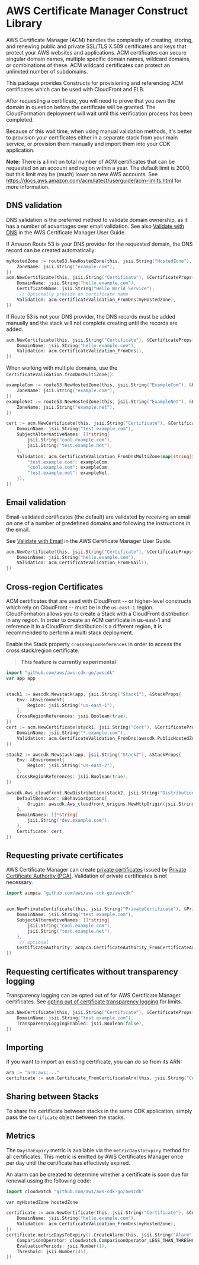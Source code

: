 # AWS Certificate Manager Construct Library

AWS Certificate Manager (ACM) handles the complexity of creating, storing, and renewing public and private SSL/TLS X.509 certificates and keys that
protect your AWS websites and applications. ACM certificates can secure singular domain names, multiple specific domain names, wildcard domains, or
combinations of these. ACM wildcard certificates can protect an unlimited number of subdomains.

This package provides Constructs for provisioning and referencing ACM certificates which can be used with CloudFront and ELB.

After requesting a certificate, you will need to prove that you own the
domain in question before the certificate will be granted. The CloudFormation
deployment will wait until this verification process has been completed.

Because of this wait time, when using manual validation methods, it's better
to provision your certificates either in a separate stack from your main
service, or provision them manually and import them into your CDK application.

**Note:** There is a limit on total number of ACM certificates that can be requested on an account and region within a year.
The default limit is 2000, but this limit may be (much) lower on new AWS accounts.
See https://docs.aws.amazon.com/acm/latest/userguide/acm-limits.html for more information.

## DNS validation

DNS validation is the preferred method to validate domain ownership, as it has a number of advantages over email validation.
See also [Validate with DNS](https://docs.aws.amazon.com/acm/latest/userguide/gs-acm-validate-dns.html)
in the AWS Certificate Manager User Guide.

If Amazon Route 53 is your DNS provider for the requested domain, the DNS record can be
created automatically:

```go
myHostedZone := route53.NewHostedZone(this, jsii.String("HostedZone"), &HostedZoneProps{
	ZoneName: jsii.String("example.com"),
})
acm.NewCertificate(this, jsii.String("Certificate"), &CertificateProps{
	DomainName: jsii.String("hello.example.com"),
	CertificateName: jsii.String("Hello World Service"),
	 // Optionally provide an certificate name
	Validation: acm.CertificateValidation_FromDns(myHostedZone),
})
```

If Route 53 is not your DNS provider, the DNS records must be added manually and the stack will not complete
creating until the records are added.

```go
acm.NewCertificate(this, jsii.String("Certificate"), &CertificateProps{
	DomainName: jsii.String("hello.example.com"),
	Validation: acm.CertificateValidation_FromDns(),
})
```

When working with multiple domains, use the `CertificateValidation.fromDnsMultiZone()`:

```go
exampleCom := route53.NewHostedZone(this, jsii.String("ExampleCom"), &HostedZoneProps{
	ZoneName: jsii.String("example.com"),
})
exampleNet := route53.NewHostedZone(this, jsii.String("ExampleNet"), &HostedZoneProps{
	ZoneName: jsii.String("example.net"),
})

cert := acm.NewCertificate(this, jsii.String("Certificate"), &CertificateProps{
	DomainName: jsii.String("test.example.com"),
	SubjectAlternativeNames: []*string{
		jsii.String("cool.example.com"),
		jsii.String("test.example.net"),
	},
	Validation: acm.CertificateValidation_FromDnsMultiZone(map[string]iHostedZone{
		"test.example.com": exampleCom,
		"cool.example.com": exampleCom,
		"test.example.net": exampleNet,
	}),
})
```

## Email validation

Email-validated certificates (the default) are validated by receiving an
email on one of a number of predefined domains and following the instructions
in the email.

See [Validate with Email](https://docs.aws.amazon.com/acm/latest/userguide/gs-acm-validate-email.html)
in the AWS Certificate Manager User Guide.

```go
acm.NewCertificate(this, jsii.String("Certificate"), &CertificateProps{
	DomainName: jsii.String("hello.example.com"),
	Validation: acm.CertificateValidation_FromEmail(),
})
```

## Cross-region Certificates

ACM certificates that are used with CloudFront -- or higher-level constructs which rely on CloudFront -- must be in the `us-east-1` region.
CloudFormation allows you to create a Stack with a CloudFront distribution in any region. In order
to create an ACM certificate in us-east-1 and reference it in a CloudFront distribution is a
different region, it is recommended to perform a multi stack deployment.

Enable the Stack property `crossRegionReferences`
in order to access the cross stack/region certificate.

> **This feature is currently experimental**

```go
import "github.com/aws/aws-cdk-go/awscdk"
var app app


stack1 := awscdk.Newstack(app, jsii.String("Stack1"), &StackProps{
	Env: &Environment{
		Region: jsii.String("us-east-1"),
	},
	CrossRegionReferences: jsii.Boolean(true),
})
cert := acm.NewCertificate(stack1, jsii.String("Cert"), &CertificateProps{
	DomainName: jsii.String("*.example.com"),
	Validation: acm.CertificateValidation_FromDns(awscdk.PublicHostedZone_FromHostedZoneId(stack1, jsii.String("Zone"), jsii.String("ZONE_ID"))),
})

stack2 := awscdk.Newstack(app, jsii.String("Stack2"), &StackProps{
	Env: &Environment{
		Region: jsii.String("us-east-2"),
	},
	CrossRegionReferences: jsii.Boolean(true),
})

awscdk.Aws_cloudfront.NewDistribution(stack2, jsii.String("Distribution"), &DistributionProps{
	DefaultBehavior: &BehaviorOptions{
		Origin: awscdk.Aws_cloudfront_origins.NewHttpOrigin(jsii.String("example.com")),
	},
	DomainNames: []*string{
		jsii.String("dev.example.com"),
	},
	Certificate: cert,
})
```

## Requesting private certificates

AWS Certificate Manager can create [private certificates](https://docs.aws.amazon.com/acm/latest/userguide/gs-acm-request-private.html) issued by [Private Certificate Authority (PCA)](https://docs.aws.amazon.com/acm-pca/latest/userguide/PcaWelcome.html). Validation of private certificates is not necessary.

```go
import acmpca "github.com/aws/aws-cdk-go/awscdk"


acm.NewPrivateCertificate(this, jsii.String("PrivateCertificate"), &PrivateCertificateProps{
	DomainName: jsii.String("test.example.com"),
	SubjectAlternativeNames: []*string{
		jsii.String("cool.example.com"),
		jsii.String("test.example.net"),
	},
	 // optional
	CertificateAuthority: acmpca.CertificateAuthority_FromCertificateAuthorityArn(this, jsii.String("CA"), jsii.String("arn:aws:acm-pca:us-east-1:123456789012:certificate-authority/023077d8-2bfa-4eb0-8f22-05c96deade77")),
})
```

## Requesting certificates without transparency logging

Transparency logging can be opted out of for AWS Certificate Manager certificates. See [opting out of certificate transparency logging](https://docs.aws.amazon.com/acm/latest/userguide/acm-bestpractices.html#best-practices-transparency) for limits.

```go
acm.NewCertificate(this, jsii.String("Certificate"), &CertificateProps{
	DomainName: jsii.String("test.example.com"),
	TransparencyLoggingEnabled: jsii.Boolean(false),
})
```

## Importing

If you want to import an existing certificate, you can do so from its ARN:

```go
arn := "arn:aws:..."
certificate := acm.Certificate_FromCertificateArn(this, jsii.String("Certificate"), arn)
```

## Sharing between Stacks

To share the certificate between stacks in the same CDK application, simply
pass the `Certificate` object between the stacks.

## Metrics

The `DaysToExpiry` metric is available via the `metricDaysToExpiry` method for
all certificates. This metric is emitted by AWS Certificates Manager once per
day until the certificate has effectively expired.

An alarm can be created to determine whether a certificate is soon due for
renewal ussing the following code:

```go
import cloudwatch "github.com/aws/aws-cdk-go/awscdk"

var myHostedZone hostedZone

certificate := acm.NewCertificate(this, jsii.String("Certificate"), &CertificateProps{
	DomainName: jsii.String("hello.example.com"),
	Validation: acm.CertificateValidation_FromDns(myHostedZone),
})
certificate.metricDaysToExpiry().CreateAlarm(this, jsii.String("Alarm"), &CreateAlarmOptions{
	ComparisonOperator: cloudwatch.ComparisonOperator_LESS_THAN_THRESHOLD,
	EvaluationPeriods: jsii.Number(1),
	Threshold: jsii.Number(45),
})
```
